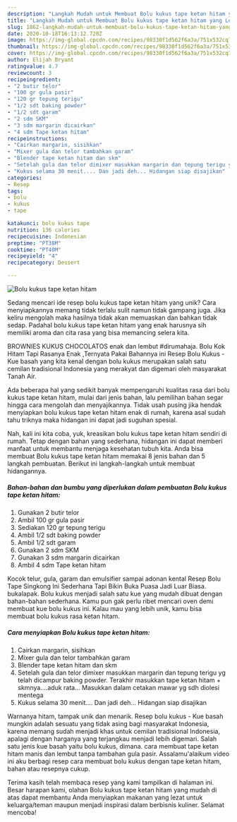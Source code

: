 ```yaml
---
description: "Langkah Mudah untuk Membuat Bolu kukus tape ketan hitam yang Lezat"
title: "Langkah Mudah untuk Membuat Bolu kukus tape ketan hitam yang Lezat"
slug: 1862-langkah-mudah-untuk-membuat-bolu-kukus-tape-ketan-hitam-yang-lezat
date: 2020-10-18T16:13:12.720Z
image: https://img-global.cpcdn.com/recipes/98330f1d562f6a3a/751x532cq70/bolu-kukus-tape-ketan-hitam-foto-resep-utama.jpg
thumbnail: https://img-global.cpcdn.com/recipes/98330f1d562f6a3a/751x532cq70/bolu-kukus-tape-ketan-hitam-foto-resep-utama.jpg
cover: https://img-global.cpcdn.com/recipes/98330f1d562f6a3a/751x532cq70/bolu-kukus-tape-ketan-hitam-foto-resep-utama.jpg
author: Elijah Bryant
ratingvalue: 4.7
reviewcount: 3
recipeingredient:
- "2 butir telor"
- "100 gr gula pasir"
- "120 gr tepung terigu"
- "1/2 sdt baking powder"
- "1/2 sdt garam"
- "2 sdm SKM"
- "3 sdm margarin dicairkan"
- "4 sdm Tape ketan hitam"
recipeinstructions:
- "Cairkan margarin, sisihkan"
- "Mixer gula dan telor tambahkan garam"
- "Blender tape ketan hitam dan skm"
- "Setelah gula dan telor dimixer masukkan margarin dan tepung terigu yg telah dicampur baking powder. Terakhir masukkan tape ketan hitam + skmnya....aduk rata... Masukkan dalam cetakan mawar yg sdh diolesi mentega"
- "Kukus selama 30 menit.... Dan jadi deh... Hidangan siap disajikan"
categories:
- Resep
tags:
- bolu
- kukus
- tape

katakunci: bolu kukus tape 
nutrition: 136 calories
recipecuisine: Indonesian
preptime: "PT38M"
cooktime: "PT40M"
recipeyield: "4"
recipecategory: Dessert

---
```



![Bolu kukus tape ketan hitam](https://img-global.cpcdn.com/recipes/98330f1d562f6a3a/751x532cq70/bolu-kukus-tape-ketan-hitam-foto-resep-utama.jpg)

Sedang mencari ide resep bolu kukus tape ketan hitam yang unik? Cara menyiapkannya memang tidak terlalu sulit namun tidak gampang juga. Jika keliru mengolah maka hasilnya tidak akan memuaskan dan bahkan tidak sedap. Padahal bolu kukus tape ketan hitam yang enak harusnya sih memiliki aroma dan cita rasa yang bisa memancing selera kita.

BROWNIES KUKUS CHOCOLATOS enak dan lembut #dirumahaja. Bolu Kok Hitam Tapi Rasanya Enak ,Ternyata Pakai Bahannya ini Resep Bolu Kukus - Kue basah yang kita kenal dengan bolu kukus merupakan salah satu cemilan tradisional Indonesia yang merakyat dan digemari oleh masyarakat Tanah Air.

Ada beberapa hal yang sedikit banyak mempengaruhi kualitas rasa dari bolu kukus tape ketan hitam, mulai dari jenis bahan, lalu pemilihan bahan segar hingga cara mengolah dan menyajikannya. Tidak usah pusing jika hendak menyiapkan bolu kukus tape ketan hitam enak di rumah, karena asal sudah tahu triknya maka hidangan ini dapat jadi suguhan spesial.


Nah, kali ini kita coba, yuk, kreasikan bolu kukus tape ketan hitam sendiri di rumah. Tetap dengan bahan yang sederhana, hidangan ini dapat memberi manfaat untuk membantu menjaga kesehatan tubuh kita. Anda bisa membuat Bolu kukus tape ketan hitam memakai 8 jenis bahan dan 5 langkah pembuatan. Berikut ini langkah-langkah untuk membuat hidangannya.

<!--inarticleads1-->

##### Bahan-bahan dan bumbu yang diperlukan dalam pembuatan Bolu kukus tape ketan hitam:

1. Gunakan 2 butir telor
1. Ambil 100 gr gula pasir
1. Sediakan 120 gr tepung terigu
1. Ambil 1/2 sdt baking powder
1. Ambil 1/2 sdt garam
1. Gunakan 2 sdm SKM
1. Gunakan 3 sdm margarin dicairkan
1. Ambil 4 sdm Tape ketan hitam


Kocok telur, gula, garam dan emulsifier sampai adonan kental Resep Bolu Tape Singkong Ini Sederhana Tapi Bikin Buka Puasa Jadi Luar Biasa. bukalapak. Bolu kukus menjadi salah satu kue yang mudah dibuat dengan bahan-bahan sederhana. Kamu pun gak perlu ribet mencari oven demi membuat kue bolu kukus ini. Kalau mau yang lebih unik, kamu bisa membuat bolu kukus rasa ketan hitam. 

<!--inarticleads2-->

##### Cara menyiapkan Bolu kukus tape ketan hitam:

1. Cairkan margarin, sisihkan
1. Mixer gula dan telor tambahkan garam
1. Blender tape ketan hitam dan skm
1. Setelah gula dan telor dimixer masukkan margarin dan tepung terigu yg telah dicampur baking powder. Terakhir masukkan tape ketan hitam + skmnya....aduk rata... Masukkan dalam cetakan mawar yg sdh diolesi mentega
1. Kukus selama 30 menit.... Dan jadi deh... Hidangan siap disajikan


Warnanya hitam, tampak unik dan menarik. Resep bolu kukus - Kue basah mungkin adalah sesuatu yang tidak asing bagi masyarakat Indonesia, karena memang sudah menjadi khas untuk cemilan tradisional Indonesia, apalagi dengan harganya yang terjangkau menjadi lebih digemari. Salah satu jenis kue basah yaitu bolu kukus, dimana. cara membuat tape ketan hitam manis dan lembut tanpa tambahan gula pasir. Assalamu&#39;alaikum video ini aku berbagi resep cara membuat bolu kukus dengan tape ketan hitam, bahan atau resepnya cukup. 

Terima kasih telah membaca resep yang kami tampilkan di halaman ini. Besar harapan kami, olahan Bolu kukus tape ketan hitam yang mudah di atas dapat membantu Anda menyiapkan makanan yang lezat untuk keluarga/teman maupun menjadi inspirasi dalam berbisnis kuliner. Selamat mencoba!
